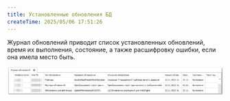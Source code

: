 ```yaml
---
title: Установленные обновления БД
createTime: 2025/05/06 17:51:26
---
```

Журнал обновлений приводит список установленных обновлений, время их выполнения, состояние, а также расшифровку ошибки, если она имела место быть.

![](../../../assets/specification/image431.png)
